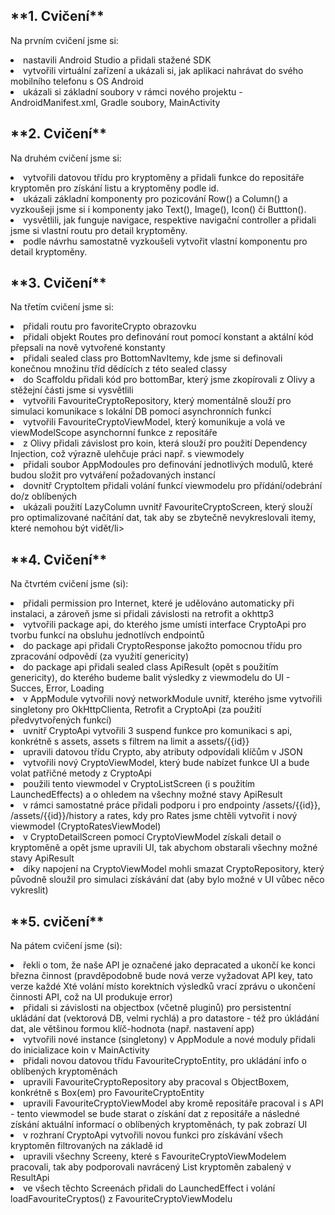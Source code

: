 <h2>**1. Cvičení**</h2>
<p>Na prvním cvičení jsme si:</p>
<li>nastavili Android Studio a přidali stažené SDK</li>
<li>vytvořili virtuální zařízení a ukázali si, jak aplikaci nahrávat do svého mobilního telefonu s OS Android</li>
<li>ukázali si základní soubory v rámci nového projektu - AndroidManifest.xml, Gradle soubory, MainActivity</li>

<h2>**2. Cvičení**</h2>
<p>Na druhém cvičení jsme si:</p>
<li>vytvořili datovou třídu pro kryptoměny a přidali funkce do repositáře kryptoměn pro získání listu a kryptoměny podle id.</li>
<li>ukázali základní komponenty pro pozicování Row() a Column() a vyzkoušeji jsme si i komponenty jako Text(), Image(), Icon() či Buttton().</li>
<li>vysvětlili, jak funguje navigace, respektive navigační controller a přidali jsme si vlastní routu pro detail kryptoměny.</li>
<li>podle návrhu samostatně vyzkoušeli vytvořit vlastní komponentu pro detail kryptoměny.</li>

<h2>**3. Cvičení**</h2>
<p>Na třetím cvičení jsme si:</p>
<li>přidali routu pro favoriteCrypto obrazovku</li>
<li>přidali objekt Routes pro definování rout pomocí konstant a aktální kód přepsali na nově vytvořené konstanty</li>
<li>přidali sealed class pro BottomNavItemy, kde jsme si definovali konečnou množinu tříd dědících z této sealed classy</li>
<li>do Scaffoldu přidali kód pro bottomBar, který jsme zkopírovali z Olivy a stěžejní části jsme si vysvětlili</li>
<li>vytvořili FavouriteCryptoRepository, který momentálně slouží pro simulaci komunikace s lokální DB pomocí asynchronních funkcí</li>
<li>vytvořili FavouriteCryptoViewModel, který komunikuje a volá ve viewModelScope asynchornní funkce z repositáře</li>
<li>z Olivy přidali závislost pro koin, která slouží pro použití Dependency Injection, což výrazně ulehčuje práci např. s viewmodely</li>
<li>přidali soubor AppModoules pro definování jednotlivých modulů, které budou složit pro vytváření požadovaných instancí</li>
<li>dovnitř CryptoItem přidali volání funkcí viewmodelu pro přídání/odebrání do/z oblíbených</li>
<li>ukázali použití LazyColumn uvnitř FavouriteCryptoScreen, který slouží pro optimalizované načítání dat, tak aby se zbytečně nevykreslovali itemy, které nemohou být vidět/li>

<h2>**4. Cvičení**</h2>
<p>Na čtvrtém cvičení jsme (si):</p>
<li>přidali permission pro Internet, které je udělováno automaticky při instalaci, a zároveň jsme si přidali závislosti na retrofit a okhttp3</li>
<li>vytvořili package api, do kterého jsme umísti interface CryptoApi pro tvorbu funkcí na obsluhu jednotlívch endpointů</li>
<li>do package api přidali CryptoResponse jakožto pomocnou třídu pro zpracování odpovědí (za využití genericity)</li>
<li>do package api přidali sealed class ApiResult (opět s použitím genericity), do kterého budeme balit výsledky z viewmodelu do UI - Succes, Error, Loading</li>
<li>v AppModule vytvořili nový networkModule uvnitř, kterého jsme vytvořili singletony pro OkHttpClienta, Retrofit a CryptoApi (za použití předvytvořených funkcí)</li>
<li>uvnitř CryptoApi vytvořili 3 suspend funkce pro komunikaci s api, konkrétně s assets, assets s filtrem na limit a assets/{{id}}</li>
<li>upravili datovou třídu Crypto, aby atributy odpovídali klíčům v JSON</li>
<li>vytvořili nový CryptoViewModel, který bude nabízet funkce UI a bude volat patřičné metody z CryptoApi</li>
<li>použili tento viewmodel v CryptoListScreen (i s použitím LaunchedEffects) a o ohledem na všechny možné stavy ApiResult</li>
<li>v rámci samostatné práce přidali podporu i pro endpointy /assets/{{id}}, /assets/{{id}}/history a rates, kdy pro Rates jsme chtěli vytvořit i nový viewmodel (CryptoRatesViewModel)</li>
<li>v CryptoDetailScreen pomocí CryptoViewModel získali detail o kryptoměně a opět jsme upravili UI, tak abychom obstarali všechny možné stavy ApiResult</li>
<li>díky napojení na CryptoViewModel mohli smazat CryptoRepository, který původně sloužil pro simulaci získávání dat (aby bylo možné v UI vůbec něco vykreslit)</li>

<h2>**5. cvičení**</h2>
<p>Na pátem cvičení jsme (si):</p>
<li>řekli o tom, že naše API je označené jako depracated a ukončí ke konci března činnost (pravděpodobně bude nová verze vyžadovat API key, tato verze každé Xté volání místo korektních výsledků vrací zprávu o ukončení činnosti API, což na UI produkuje error)</li>
<li>přidali si závislosti na objectbox (včetně pluginů) pro persistentní ukládání dat (vektorová DB, velmi rychlá) a pro datastore - též pro úkládání dat, ale většinou formou klíč-hodnota (např. nastavení app)</li>
<li>vytvořili nové instance (singletony) v AppModule a nové moduly přidali do inicializace koin v MainActivity</li>
<li>přidali novou datovou třídu FavouriteCryptoEntity, pro ukládání info o oblíbených kryptoměnách</li>
<li>upravili FavouriteCryptoRepository aby pracoval s ObjectBoxem, konkrétně s Box(em) pro FavouriteCryptoEntity</li>
<li>upravili FavouriteCryptoViewModel aby kromě repositáře pracoval i s API - tento viewmodel se bude starat o získání dat z repositáře a následné získání aktuální informací o oblíbených kryptoměnách, ty pak zobrazí UI</li>
<li>v rozhraní CryptoApi vytvořili novou funkci pro získávání všech kryptoměn filtrovaných na základě id</li>
<li>upravili všechny Screeny, které s FavouriteCryptoViewModelem pracovali, tak aby podporovali navrácený List kryptoměn zabalený v ResultApi</li>
<li>ve všech těchto Screenách přidali do LaunchedEffect i volání loadFavouriteCryptos() z FavouriteCryptoViewModelu</li>